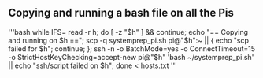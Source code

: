 ## Copying and running a bash file on all the Pis
'''bash
while IFS= read -r h; do [ -z "$h" ] && continue; echo "== Copying and running on $h =="; scp -q systemprep_pi.sh pi@"$h":~ || { echo "scp failed for $h"; continue; }; ssh -n -o BatchMode=yes -o ConnectTimeout=15 -o StrictHostKeyChecking=accept-new pi@"$h" 'bash ~/systemprep_pi.sh' || echo "ssh/script failed on $h"; done < hosts.txt
'''
